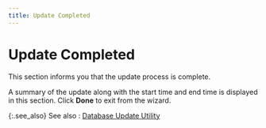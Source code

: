 ```yaml
---
title: Update Completed
---
```


# Update Completed


This section informs you that the update process is complete.


A summary of the update along with the start time and end time is displayed in this section. Click **Done** to exit from the wizard.


{:.see_also}
See also
: [Database Update Utility]({{site.advutl_baseurl}}/database-update-utility/dbupdate_database_update_utility.html)
